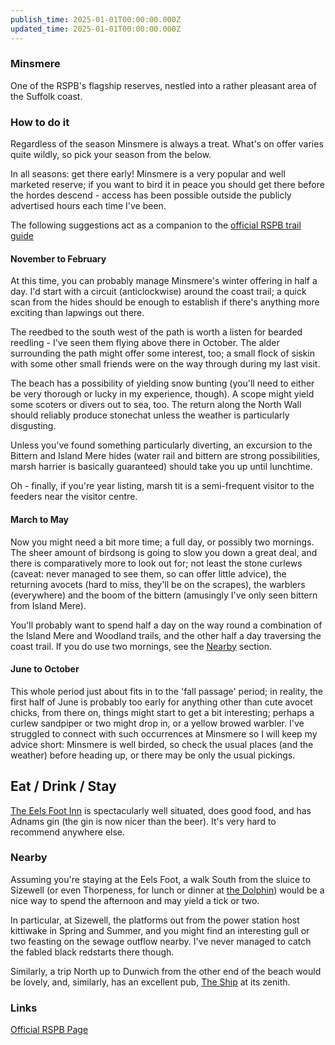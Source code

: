 ```yaml
---
publish_time: 2025-01-01T00:00:00.000Z
updated_time: 2025-01-01T00:00:00.000Z
---
```

### Minsmere

One of the RSPB's flagship reserves, nestled into a rather pleasant
area of the Suffolk coast.

### How to do it

Regardless of the season Minsmere is always a treat. What's on offer
varies quite wildly, so pick your season from the below.

In all seasons: get there early! Minsmere is a very popular and well
marketed reserve; if you want to bird it in peace you should get there
before the hordes descend - access has been possible outside the publicly
advertised hours each time I've been.

The following suggestions act as a companion to the [official RSPB
trail
guide](https://www.rspb.org.uk/globalassets/downloads/documents/reserves/minsmere-trail-guide.pdf)

#### November to February

At this time, you can probably manage Minsmere's winter offering in
half a day. I'd start with a circuit (anticlockwise) around the coast
trail; a quick scan from the hides should be enough to establish if
there's anything more exciting than lapwings out there.

The reedbed to the south west of the path is worth a listen for
bearded reedling - I've seen them flying above there in October. The
alder surrounding the path might offer some interest, too; a small
flock of siskin with some other small friends were on the way through
during my last visit.

The beach has a possibility of yielding snow bunting (you'll need to
either be very thorough or lucky in my experience, though). A scope
might yield some scoters or divers out to sea, too. The return along
the North Wall should reliably produce stonechat unless the weather is
particularly disgusting.

Unless you've found something particularly diverting, an excursion to
the Bittern and Island Mere hides (water rail and bittern are strong
possibilities, marsh harrier is basically guaranteed) should take
you up until lunchtime.

Oh - finally, if you're year listing, marsh tit is a semi-frequent
visitor to the feeders near the visitor centre.

#### March to May

Now you might need a bit more time; a full day, or possibly two
mornings. The sheer amount of birdsong is going to slow you down a
great deal, and there is comparatively more to look out for; not least
the stone curlews (caveat: never managed to see them, so can offer
little advice), the returning avocets (hard to miss, they'll be on the
scrapes), the warblers (everywhere) and the boom of the bittern
(amusingly I've only seen bittern from Island Mere).

You'll probably want to spend half a day on the way round a
combination of the Island Mere and Woodland trails, and the other half
a day traversing the coast trail. If you do use two mornings, see the
[Nearby](Nearby) section.

#### June to October

This whole period just about fits in to the 'fall passage' period; in
reality, the first half of June is probably too early for anything
other than cute avocet chicks, from there on, things might start to
get a bit interesting; perhaps a curlew sandpiper or two might drop
in, or a yellow browed warbler. I've struggled to connect with such
occurrences at Minsmere so I will keep my advice short: Minsmere is
well birded, so check the usual places (and the weather) before
heading up, or there may be only the usual pickings.

## Eat / Drink / Stay

[The Eels Foot Inn](http://www.theeelsfootinn.co.uk/) is spectacularly
well situated, does good food, and has Adnams gin (the gin is now
nicer than the beer). It's very hard to recommend anywhere else.

### <a name="Nearby">Nearby</a>

Assuming you're staying at the Eels Foot, a walk South from the sluice
to Sizewell (or even Thorpeness, for lunch or dinner at [the
Dolphin](http://www.thorpenessdolphin.com/)) would be a nice way to
spend the afternoon and may yield a tick or two.

In particular, at Sizewell, the platforms out from the power station
host kittiwake in Spring and Summer, and you might find an interesting
gull or two feasting on the sewage outflow nearby. I've never managed
to catch the fabled black redstarts there though.

Similarly, a trip North up to Dunwich from the other end of the beach
would be lovely, and, similarly, has an excellent pub, [The
Ship](http://www.shipatdunwich.co.uk/) at its zenith.

### Links

[Official RSPB Page](https://www.rspb.org.uk/reserves-and-events/reserves-a-z/minsmere/)